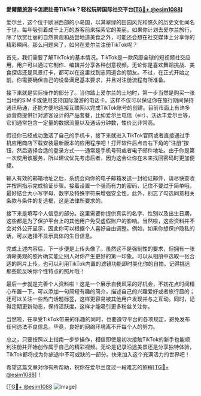 **愛爾蘭旅游卡怎麽註冊TikTok？轻松玩转国际社交平台[[TG💪+ @esim1088](https://t.me/s/esim1088)]**

爱尔兰，这个位于欧洲西部的小岛国，以其翠绿的田园风光和悠久的历史文化闻名于世。每年吸引着成千上万的游客前来探索它的美丽。如果你计划去爱尔兰旅行，除了欣赏壮丽的自然景观和品尝地道美食之外，可能还会想在社交媒体上分享你的精彩瞬间。那么问题来了，如何在爱尔兰注册TikTok呢？

首先，我们需要了解TikTok的基本情况。TikTok是一款风靡全球的短视频社交应用，用户可以通过它制作、编辑并分享各种创意视频。无论你是喜欢舞蹈挑战、美食探店还是风景打卡，都可以在这里找到志同道合的朋友。不过，在正式开始之前，你需要确保自己的设备满足基本要求，并且对注册流程有所准备。

接下来就是实际操作的部分了。当你踏上爱尔兰的土地时，第一步当然是购买一张当地的SIM卡或使用支持国际漫游的电话卡。这样不仅可以保证你在旅行期间保持通讯畅通，还能方便地连接互联网以完成TikTok账号的创建。目前市面上有许多运营商提供针对游客设计的产品套餐，比如爱尔兰电信（eir）、沃达丰爱尔兰等，它们通常包含一定量的数据流量以及通话分钟数，性价比非常高。

假设你已经成功激活了自己的手机卡，接下来就进入TikTok官网或者直接通过手机应用商店下载安装最新版本的应用程序吧！打开软件后点击右下角的“注册”按钮，然后选择合适的登录方式——通常是手机号码或者电子邮件地址。由于你是第一次使用该服务，所以建议优先考虑后者，因为这会让你在未来找回密码时更加便捷。

输入有效的邮箱地址之后，系统会向你的电子邮箱发送一封验证邮件，请尽快查收并按照指示完成验证步骤。接着设置一个强而有力的密码，记住不要过于简单哦，最好结合大小写字母、数字及特殊字符来增强安全性。此外，别忘了勾选同意相关条款与条件的复选框，这是法律所要求的。

接下来是填写个人信息的部分。这里需要你提供真实的名字、性别以及出生日期，这些都是为了保护平台上的其他用户免受虚假账户的影响。当然啦，这些资料并不会对外公开显示，因此你可以根据个人喜好自由调整。例如，如果你想保护隐私的话，可以选择不显示具体的生日信息。

完成上述内容后，下一步便是上传头像了。虽然这不是强制性的要求，但拥有一张清晰美观的照片确实能让别人对你产生更好的第一印象。可以从相册中选取一张合适的照片上传，也可以利用TikTok内置的滤镜功能即时美化你的自拍。记得挑选那些能反映你个性特点的照片哦！

最后一步就是完善个人资料啦！这是一个展示自我风采的好机会，不妨花点时间精心布置一下。可以添加一句简短有趣的简介，描述自己的兴趣爱好或者旅行目的；还可以关注一些热门话题标签，这样更容易被其他用户发现并与之互动。同时，记得定期更新动态，保持活跃度，这样才能吸引更多粉丝关注你。

当然啦，在享受TikTok带来的乐趣的同时，也要遵守平台的各项规定，避免发布任何违法不良信息。毕竟，良好的网络环境离不开每个人的努力。

总之，只要按照以上指南一步步操作，相信即使是初次接触TikTok的新手也能顺利注册并开始创作属于自己的精彩视频。无论是记录沿途美景还是分享独特体验，TikTok都将成为你旅途中不可或缺的一部分。快来加入这个充满活力的世界吧！

希望这篇文章对你有所帮助，祝你在爱尔兰度过一段难忘的旅程[[TG💪+ @esim1088](https://t.me/s/esim1088)]！

[[TG💪+ @esim1088](https://t.me/s/esim1088) ![Image](https://i.postimg.cc/4NQfJmqS/Snipaste-2025-05-13-00-14-12.png)]